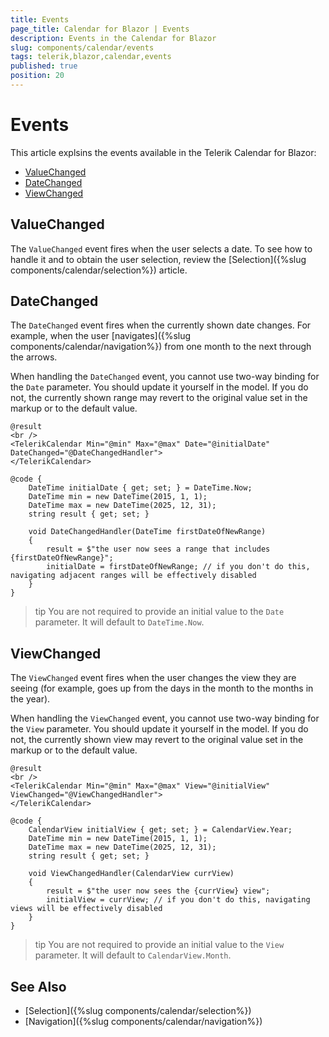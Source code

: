 ```yaml
---
title: Events
page_title: Calendar for Blazor | Events
description: Events in the Calendar for Blazor
slug: components/calendar/events
tags: telerik,blazor,calendar,events
published: true
position: 20
---
```


# Events

This article explsins the events available in the Telerik Calendar for Blazor:

* [ValueChanged](#valuechanged)
* [DateChanged](#datechanged)
* [ViewChanged](#viewchanged)

## ValueChanged

The `ValueChanged` event fires when the user selects a date. To see how to handle it and to obtain the user selection, review the [Selection]({%slug components/calendar/selection%}) article.

## DateChanged

The `DateChanged` event fires when the currently shown date changes. For example, when the user [navigates]({%slug components/calendar/navigation%}) from one month to the next through the arrows.

When handling the `DateChanged` event, you cannot use two-way binding for the `Date` parameter. You should update it yourself in the model. If you do not, the currently shown range may revert to the original value set in the markup or to the default value.

````CSHTML
@result
<br />
<TelerikCalendar Min="@min" Max="@max" Date="@initialDate" DateChanged="@DateChangedHandler">
</TelerikCalendar>

@code {
    DateTime initialDate { get; set; } = DateTime.Now;
    DateTime min = new DateTime(2015, 1, 1);
    DateTime max = new DateTime(2025, 12, 31);
    string result { get; set; }

    void DateChangedHandler(DateTime firstDateOfNewRange)
    {
        result = $"the user now sees a range that includes {firstDateOfNewRange}";
        initialDate = firstDateOfNewRange; // if you don't do this, navigating adjacent ranges will be effectively disabled
    }
}
````

>tip You are not required to provide an initial value to the `Date` parameter. It will default to `DateTime.Now`.

## ViewChanged

The `ViewChanged` event fires when the user changes the view they are seeing (for example, goes up from the days in the month to the months in the year).

When handling the `ViewChanged` event, you cannot use two-way binding for the `View` parameter. You should update it yourself in the model. If you do not, the currently shown view may revert to the original value set in the markup or to the default value.

````CSHTML
@result
<br />
<TelerikCalendar Min="@min" Max="@max" View="@initialView" ViewChanged="@ViewChangedHandler">
</TelerikCalendar>

@code {
    CalendarView initialView { get; set; } = CalendarView.Year;
    DateTime min = new DateTime(2015, 1, 1);
    DateTime max = new DateTime(2025, 12, 31);
    string result { get; set; }

    void ViewChangedHandler(CalendarView currView)
    {
        result = $"the user now sees the {currView} view";
        initialView = currView; // if you don't do this, navigating views will be effectively disabled
    }
}
````

>tip You are not required to provide an initial value to the `View` parameter. It will default to `CalendarView.Month`.

## See Also

* [Selection]({%slug components/calendar/selection%})
* [Navigation]({%slug components/calendar/navigation%})
